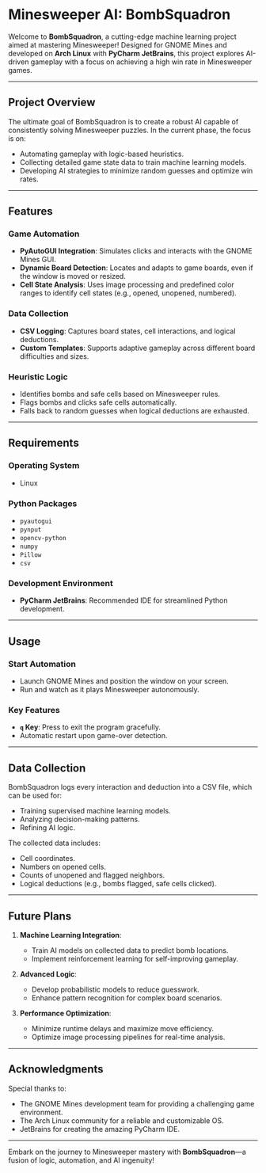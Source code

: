 # **Minesweeper AI: BombSquadron**

Welcome to **BombSquadron**, a cutting-edge machine learning project aimed at mastering Minesweeper! Designed for GNOME Mines and developed on **Arch Linux** with **PyCharm JetBrains**, this project explores AI-driven gameplay with a focus on achieving a high win rate in Minesweeper games.

---

## **Project Overview**

The ultimate goal of BombSquadron is to create a robust AI capable of consistently solving Minesweeper puzzles. In the current phase, the focus is on:
- Automating gameplay with logic-based heuristics.
- Collecting detailed game state data to train machine learning models.
- Developing AI strategies to minimize random guesses and optimize win rates.

---

## **Features**

### **Game Automation**
- **PyAutoGUI Integration**: Simulates clicks and interacts with the GNOME Mines GUI.
- **Dynamic Board Detection**: Locates and adapts to game boards, even if the window is moved or resized.
- **Cell State Analysis**: Uses image processing and predefined color ranges to identify cell states (e.g., opened, unopened, numbered).

### **Data Collection**
- **CSV Logging**: Captures board states, cell interactions, and logical deductions.
- **Custom Templates**: Supports adaptive gameplay across different board difficulties and sizes.

### **Heuristic Logic**
- Identifies bombs and safe cells based on Minesweeper rules.
- Flags bombs and clicks safe cells automatically.
- Falls back to random guesses when logical deductions are exhausted.

---

## **Requirements**

### **Operating System**
- Linux

### **Python Packages**
- `pyautogui`
- `pynput`
- `opencv-python`
- `numpy`
- `Pillow`
- `csv`

### **Development Environment**
- **PyCharm JetBrains**: Recommended IDE for streamlined Python development.

---


## **Usage**

### **Start Automation**
- Launch GNOME Mines and position the window on your screen.
- Run and watch as it plays Minesweeper autonomously.

### **Key Features**
- **`q` Key**: Press to exit the program gracefully.
- Automatic restart upon game-over detection.

---

## **Data Collection**

BombSquadron logs every interaction and deduction into a CSV file, which can be used for:
- Training supervised machine learning models.
- Analyzing decision-making patterns.
- Refining AI logic.

The collected data includes:
- Cell coordinates.
- Numbers on opened cells.
- Counts of unopened and flagged neighbors.
- Logical deductions (e.g., bombs flagged, safe cells clicked).

---

## **Future Plans**

1. **Machine Learning Integration**:
   - Train AI models on collected data to predict bomb locations.
   - Implement reinforcement learning for self-improving gameplay.

2. **Advanced Logic**:
   - Develop probabilistic models to reduce guesswork.
   - Enhance pattern recognition for complex board scenarios.

3. **Performance Optimization**:
   - Minimize runtime delays and maximize move efficiency.
   - Optimize image processing pipelines for real-time analysis.

---

## **Acknowledgments**

Special thanks to:
- The GNOME Mines development team for providing a challenging game environment.
- The Arch Linux community for a reliable and customizable OS.
- JetBrains for creating the amazing PyCharm IDE.

---

Embark on the journey to Minesweeper mastery with **BombSquadron**—a fusion of logic, automation, and AI ingenuity!

